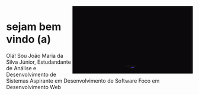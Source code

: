 <img src= "junior.gif" width = "325px" align = "right" >

# sejam bem vindo (a)

Olá! Sou João Maria da Silva Júnior, 
Estudandante de Análise e Desenvolvimento de Sistemas 
Aspirante em Desenvolvimento de Software 
Foco em Desenvolvimento Web

